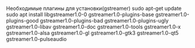 Необходимые плагины для установки(gstreamer)
sudo apt-get update
sudo apt install libgstreamer1.0-0 gstreamer1.0-plugins-base gstreamer1.0-plugins-good 
gstreamer1.0-plugins-bad gstreamer1.0-plugins-ugly gstreamer1.0-libav 
gstreamer1.0-doc gstreamer1.0-tools gstreamer1.0-x gstreamer1.0-alsa 
gstreamer1.0-gl gstreamer1.0-gtk3 gstreamer1.0-qt5 gstreamer1.0-pulseaudio
